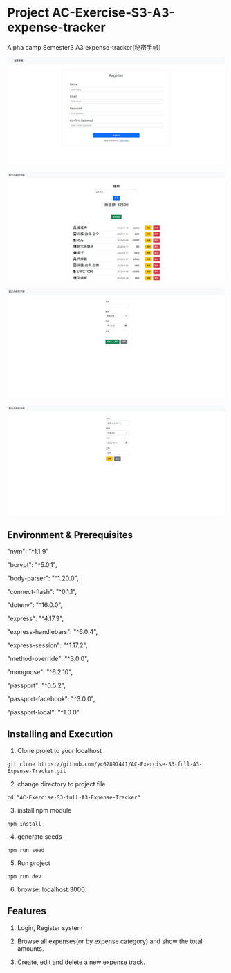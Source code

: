 # Project AC-Exercise-S3-A3-expense-tracker
Alpha camp Semester3 A3 expense-tracker(秘密手帳)

![alt text](https://github.com/yc62897441/AC-Exercise-S3-full-A3-Expense-Tracker/blob/master/images/sample001.jpg?raw=true)

![alt text](https://github.com/yc62897441/AC-Exercise-S3-full-A3-Expense-Tracker/blob/master/images/sample002.jpg?raw=true)

![alt text](https://github.com/yc62897441/AC-Exercise-S3-full-A3-Expense-Tracker/blob/master/images/sample003.jpg?raw=true)

![alt text](https://github.com/yc62897441/AC-Exercise-S3-full-A3-Expense-Tracker/blob/master/images/sample004.jpg?raw=true)

## Environment & Prerequisites

"nvm": "^1.1.9"

"bcrypt": "^5.0.1",

"body-parser": "^1.20.0",

"connect-flash": "^0.1.1",

"dotenv": "^16.0.0",

"express": "^4.17.3",

"express-handlebars": "^6.0.4",

"express-session": "^1.17.2",

"method-override": "^3.0.0",

"mongoose": "^6.2.10",

"passport": "^0.5.2",
     
"passport-facebook": "^3.0.0",

"passport-local": "^1.0.0"

## Installing and Execution
1. Clone projet to your localhost
```
git clone https://github.com/yc62897441/AC-Exercise-S3-full-A3-Expense-Tracker.git
```

2. change directory to project file
```
cd "AC-Exercise-S3-full-A3-Expense-Tracker"
```

3. install npm module
```
npm install
```

4. generate seeds 
```
npm run seed
```

5. Run project
```
npm run dev
```

6. browse: localhost:3000


## Features
1. Login, Register system

2. Browse all expenses(or by expense category) and show the total amounts.

3. Create, edit and delete a new expense track.